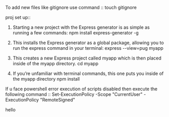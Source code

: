 
To add new files like gitignore use command :: touch gitignore

proj set up::

1) Starting a new project with the Express generator is as simple as running a few commands:
npm install express-generator -g

2) This installs the Express generator as a global package, allowing you to run the express command in your terminal:
express --view=pug myapp

3) This creates a new Express project called myapp which is then placed inside of the myapp directory.
cd myapp

4) If you’re unfamiliar with terminal commands, this one puts you inside of the myapp directory
npm install

If u face powershell error execution of scripts disabled then execute the following command ::
Set-ExecutionPolicy -Scope "CurrentUser" -ExecutionPolicy "RemoteSigned"

hello